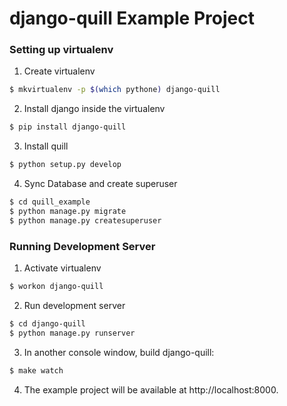 # django-quill Example Project


### Setting up virtualenv

1. Create virtualenv

```bash
$ mkvirtualenv -p $(which pythone) django-quill
```

2. Install django inside the virtualenv

```bash
$ pip install django-quill
```

3. Install quill

```bash
$ python setup.py develop
```

4. Sync Database and create superuser

```bash
$ cd quill_example
$ python manage.py migrate
$ python manage.py createsuperuser
```

### Running Development Server

1. Activate virtualenv

```bash
$ workon django-quill
```

2. Run development server

```bash
$ cd django-quill
$ python manage.py runserver
```

3. In another console window, build django-quill:

```bash
$ make watch
```

4. The example project will be available at http://localhost:8000.
